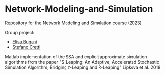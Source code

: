 # Network-Modeling-and-Simulation
Repository for the Network Modeling and Simulation course (2023)

Group project: 
* [Elisa Bugani](https://github.com/ElisaBugani)
* [Stefano Cretti](https://github.com/StefanoCretti)

Matlab implementation of the SSA and explicit approximate simulation algorithms from the paper "S-Leaping: An Adaptive, Accelerated Stochastic Simulation
Algorithm, Bridging $\tau$-Leaping and R-Leaping" Lipkova et al. 2018 
